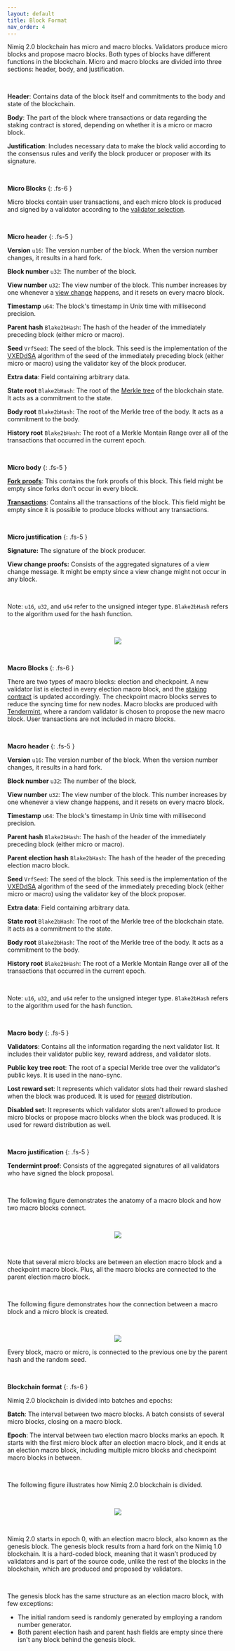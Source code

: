 ```yaml
---
layout: default
title: Block Format
nav_order: 4
---
```


Nimiq 2.0 blockchain has micro and macro blocks. Validators produce micro blocks and propose macro blocks. Both types of blocks have different functions in the blockchain. Micro and macro blocks are divided into three sections: header, body, and justification.

<br/>

**Header**: Contains data of the block itself and commitments to the body and state of the blockchain.

**Body**: The part of the block where transactions or data regarding the staking contract is stored, depending on whether it is a micro or macro block.

**Justification**: Includes necessary data to make the block valid according to the consensus rules and verify the block producer or proposer with its signature.

<br />

**Micro Blocks**
{: .fs-6 }

Micro blocks contain user transactions, and each micro block is produced and signed by a validator according to the [validator selection](/just-the-docs/docs/slots).

<br />

**Micro header**
{: .fs-5 }

**Version** `u16`: The version number of the block. When the version number changes, it results in a hard fork.

**Block number** `u32`: The number of the block.

**View number** `u32`: The view number of the block. This number increases by one whenever a [view change](/just-the-docs/docs/view-change) happens, and it resets on every macro block.

**Timestamp** `u64`: The block's timestamp in Unix time with millisecond precision.

**Parent hash** `Blake2bHash`: The hash of the header of the immediately preceding block (either micro or macro).

**Seed** `VrfSeed`: The seed of the block. This seed is the implementation of the [VXEDdSA](https://www.signal.org/docs/specifications/xeddsa/#vxeddsa) algorithm of the seed of the immediately preceding block (either micro or macro) using the validator key of the block producer.

**Extra data**: Field containing arbitrary data.

**State root** `Blake2bHash`: The root of the [Merkle tree](https://en.wikipedia.org/wiki/Merkle_tree) of the blockchain state. It acts as a commitment to the state.

**Body root** `Blake2bHash`: The root of the Merkle tree of the body. It acts as a commitment to the body.

**History root** `Blake2bHash`: The root of a Merkle Montain Range over all of the transactions that occurred in the current epoch.

<br />

**Micro body**
{: .fs-5 }

**[Fork proofs](/just-the-docs/docs/fork-proofs)**: This contains the fork proofs of this block. This field might be empty since forks don't occur in every block.

**[Transactions](/just-the-docs/docs/transactions)**: Contains all the transactions of the block. This field might be empty since it is possible to produce blocks without any transactions.

<br />

**Micro justification**
{: .fs-5 }

**Signature:** The signature of the block producer.

**View change proofs:** Consists of the aggregated signatures of a view change message. It might be empty since a view change might not occur in any block.

<br />

Note: `u16`, `u32`, and `u64` refer to the unsigned integer type. `Blake2bHash` refers to the algorithm used for the hash function.

<br />

<p align="center">
  <img src="https://i.postimg.cc/Ghd4SpVY/microblock-drawio.png"/>
</p>

<br />

**Macro Blocks**
{: .fs-6 }

There are two types of macro blocks: election and checkpoint. A new validator list is elected in every election macro block, and the [staking contract](/just-the-docs/docs/staking-contract) is updated accordingly. The checkpoint macro blocks serves to reduce the syncing time for new nodes. Macro blocks are produced with [Tendermint](/just-the-docs/docs/terdermint), where a random validator is chosen to propose the new macro block. User transactions are not included in macro blocks.

<br />

**Macro header**
{: .fs-5 }

**Version** `u16`: The version number of the block. When the version number changes, it results in a hard fork.

**Block number** `u32`: The number of the block.

**View number** `u32`: The view number of the block. This number increases by one whenever a view change happens, and it resets on every macro block.

**Timestamp** `u64`: The block's timestamp in Unix time with millisecond precision.

**Parent hash** `Blake2bHash`: The hash of the header of the immediately preceding block (either micro or macro).

**Parent election hash** `Blake2bHash`: The hash of the header of the preceding election macro block.

**Seed** `VrfSeed`: The seed of the block. This seed is the implementation of the [VXEDdSA](https://www.signal.org/docs/specifications/xeddsa/#vxeddsa) algorithm of the seed of the immediately preceding block (either micro or macro) using the validator key of the block proposer.

**Extra data**: Field containing arbitrary data.

**State root** `Blake2bHash`: The root of the Merkle tree of the blockchain state. It acts as a commitment to the state.

**Body root** `Blake2bHash`: The root of the Merkle tree of the body. It acts as a commitment to the body.

**History root** `Blake2bHash`: The root of a Merkle Montain Range over all of the transactions that occurred in the current epoch.

<br />

Note: `u16`, `u32`, and `u64` refer to the unsigned integer type. `Blake2bHash` refers to the algorithm used for the hash function.

<br />

**Macro body**
{: .fs-5 }

**Validators**: Contains all the information regarding the next validator list. It includes their validator public key, reward address, and validator slots.

**Public key tree root**: The root of a special Merkle tree over the validator's public keys. It is used in the nano-sync.

**Lost reward set**: It represents which validator slots had their reward slashed when the block was produced. It is used for [reward](/just-the-docs/docs/rewards) distribution.

**Disabled set**: It represents which validator slots aren't allowed to produce micro blocks or propose macro blocks when the block was produced. It is used for reward distribution as well.

<br />

**Macro justification**
{: .fs-5 }

**Tendermint proof**: Consists of the aggregated signatures of all validators who have signed the block proposal.

<br />

The following figure demonstrates the anatomy of a macro block and how two macro blocks connect.

<br />

<p align="center">
  <img src="https://i.postimg.cc/BvcDJzFX/macroblock-drawio.png"/>
</p>

<br />

Note that several micro blocks are between an election macro block and a checkpoint macro block. Plus, all the macro blocks are connected to the parent election macro block.

<br />

The following figure demonstrates how the connection between a macro block and a micro block is created.

<br />

<p align="center">
  <img src="https://i.postimg.cc/sxS3RkBL/micro-and-macroblock-drawio.png"/>
</p>


Every block, macro or micro, is connected to the previous one by the parent hash and the random seed.

<br />

**Blockchain format**
{: .fs-6 }

Nimiq 2.0 blockchain is divided into batches and epochs:

**Batch**: The interval between two macro blocks. A batch consists of several micro blocks, closing on a macro block.

**Epoch**: The interval between two election macro blocks marks an epoch. It starts with the first micro block after an election macro block, and it ends at an election macro block, including multiple micro blocks and checkpoint macro blocks in between.

<br />

The following figure illustrates how Nimiq 2.0 blockchain is divided.

<br />

<p align="center">
  <img src="https://i.postimg.cc/C1RFcBwS/epoch-and-batches-drawio.png"/>
</p>

<br />

Nimiq 2.0 starts in epoch 0, with an election macro block, also known as the genesis block. The genesis block results from a hard fork on the Nimiq 1.0 blockchain. It is a hard-coded block, meaning that it wasn’t produced by validators and is part of the source code, unlike the rest of the blocks in the blockchain, which are produced and proposed by validators.

<br />

The genesis block has the same structure as an election macro block, with few exceptions:

- The initial random seed is randomly generated by employing a random number generator.
- Both parent election hash and parent hash fields are empty since there isn't any block behind the genesis block.
